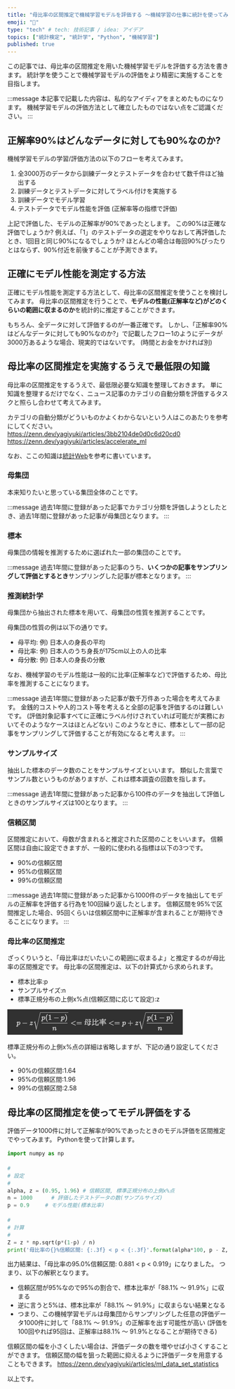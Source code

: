 ```yaml
---
title: "母比率の区間推定で機械学習モデルを評価する 〜機械学習の仕事に統計を使ってみる〜"
emoji: "👻"
type: "tech" # tech: 技術記事 / idea: アイデア
topics: ["統計検定", "統計学", "Python", "機械学習"]
published: true
---
```


この記事では、母比率の区間推定を用いた機械学習モデルを評価する方法を書きます。
統計学を使うことで機械学習モデルの評価をより精密に実施することを目指します。

:::message
本記事で記載した内容は、私的なアイディアをまとめたものになります。
機械学習モデルの評価方法として確立したものではない点をご認識ください。
:::

## 正解率90%はどんなデータに対しても90%なのか?

機械学習モデルの学習/評価方法の以下のフローを考えてみます。

1. 全3000万のデータから訓練データとテストデータを合わせて数千件ほど抽出する
2. 訓練データとテストデータに対してラベル付けを実施する
3. 訓練データでモデル学習
4. テストデータでモデル性能を評価 (正解率等の指標で評価)

上記で評価した、モデルの正解率が90%であったとします。
この90%は正確な評価でしょうか?
例えば、「1」のテストデータの選定をやりなおして再評価したとき、1回目と同じ90%になるでしょうか?
ほとんどの場合は毎回90%ぴったりとはならず、90%付近を前後することが予測できます。

## 正確にモデル性能を測定する方法

正確にモデル性能を測定する方法として、母比率の区間推定を使うことを検討してみます。
母比率の区間推定を行うことで、**モデルの性能(正解率など)がどのくらいの範囲に収まるのか**を統計的に推定することができます。

もちろん、全データに対して評価するのが一番正確です。
しかし、「正解率90%はどんなデータに対しても90%なのか?」で記載したフロー1のようにデータが3000万あるような場合、現実的ではないです。
(時間とお金をかければ別)

## 母比率の区間推定を実施するうえで最低限の知識

母比率の区間推定をするうえで、最低限必要な知識を整理しておきます。
単に知識を整理するだけでなく、ニュース記事のカテゴリの自動分類を評価するタスクと照らし合わせて考えてみます。

カテゴリの自動分類がどういものかよくわからないという人はこのあたりを参考にしてください。
https://zenn.dev/yagiyuki/articles/3bb2104de0d0c6d20cd0
https://zenn.dev/yagiyuki/articles/accelerate_ml


なお、ここの知識は[統計Web](https://bellcurve.jp/statistics/course/#step1)を参考に書いています。

### 母集団
本来知りたいと思っている集団全体のことです。

:::message
過去1年間に登録があった記事でカテゴリ分類を評価しようとしたとき、過去1年間に登録があった記事が母集団となります。
:::


### 標本
母集団の情報を推測するために選ばれた一部の集団のことです。

:::message
過去1年間に登録があった記事のうち、**いくつかの記事をサンプリングして評価とするとき**サンプリングした記事が標本となります。
:::

### 推測統計学
母集団から抽出された標本を用いて、母集団の性質を推測することです。

母集団の性質の例は以下の通りです。

* 母平均: 例) 日本人の身長の平均
* 母比率: 例) 日本人のうち身長が175cm以上の人の比率
* 母分散: 例) 日本人の身長の分散

なお、機械学習のモデル性能は一般的に比率(正解率など)で評価するため、母比率を推測することになります。

:::message
過去1年間に登録があった記事が数千万件あった場合を考えてみます。
金銭的コストや人的コスト等を考えると全部の記事を評価するのは難しいです。
(評価対象記事すべてに正確にラベル付けされていれば可能だが実務においてそのようなケースはほとんどない)
このようなときに、標本として一部の記事をサンプリングして評価することが有効になると考えます。
:::

### サンプルサイズ

抽出した標本のデータ数のことをサンプルサイズといいます。
類似した言葉でサンプル数というものがありますが、これは標本調査の回数を指します。

:::message
過去1年間に登録があった記事から100件のデータを抽出して評価しときのサンプルサイズは100となります。
:::

### 信頼区間

区間推定において、母数が含まれると推定された区間のことをいいます。
信頼区間は自由に設定できますが、一般的に使われる指標は以下の3つです。

* 90%の信頼区間
* 95%の信頼区間
* 99%の信頼区間

:::message
過去1年間に登録があった記事から1000件のデータを抽出してモデルの正解率を評価する行為を100回繰り返したとします。
信頼区間を95%で区間推定した場合、95回くらいは信頼区間中に正解率が含まれることが期待できることになります。
:::


### 母比率の区間推定

ざっくりいうと、「母比率はだいたいこの範囲に収まるよ」と推定するのが母比率の区間推定です。
母比率の区間推定は、以下の計算式から求められます。

* 標本比率:p
* サンプルサイズ:n
* 標準正規分布の上側x%点(信頼区間に応じて設定):z

![](/images/population_proportion_interval.png)

標準正規分布の上側x%点の詳細は省略しますが、下記の通り設定してください。

* 90%の信頼区間:1.64
* 95%の信頼区間:1.96
* 99%の信頼区間:2.58


## 母比率の区間推定を使ってモデル評価をする

評価データ1000件に対して正解率が90%であったときのモデル評価を区間推定でやってみます。
Pythonを使って計算します。

```python
import numpy as np

#
# 設定
#
alpha, z = (0.95, 1.96) # 信頼区間, 標準正規分布の上側x%点
n = 1000      # 評価したテストデータの数(サンプルサイズ)
p = 0.9     # モデル性能(標本比率)

#
# 計算
#
Z = z * np.sqrt(p*(1-p) / n)
print('母比率の{}%信頼区間: {:.3f} < p < {:.3f}'.format(alpha*100, p - Z, p + Z))
```

出力結果は、「母比率の95.0%信頼区間: 0.881 < p < 0.919」になりました。
つまり、以下の解釈となります。

* 信頼区間が95%なので95%の割合で、標本比率が「88.1% 〜 91.9%」に収まる
* 逆に言うと5%は、標本比率が「88.1% 〜 91.9%」に収まらない結果となる
* つまり、この機械学習モデルは母集団からサンプリングした任意の評価データ1000件に対して「88.1% 〜 91.9%」の正解率を出す可能性が高い
  (評価を100回やれば95回は、正解率は88.1% 〜 91.9%となることが期待できる)

信頼区間の幅を小さくしたい場合は、評価データの数を増やせば小さくすることができます。
信頼区間の幅を狙った範囲に抑えるように評価データを用意することもできます。
https://zenn.dev/yagiyuki/articles/ml_data_set_statistics

以上です。